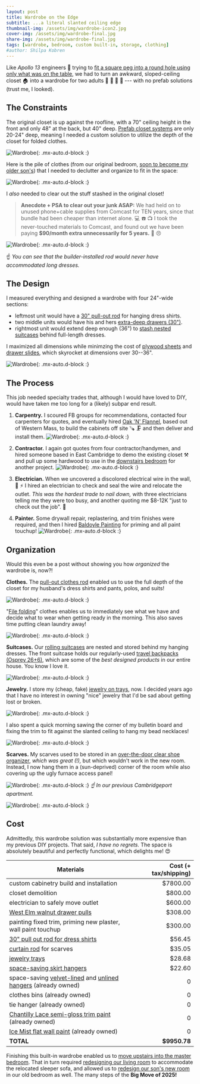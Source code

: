 ```yaml
---
layout: post
title: Wardrobe on the Edge
subtitle: ...a literal slanted ceiling edge
thumbnail-img: /assets/img/wardrobe-icon2.jpg
cover-img: /assets/img/wardrobe-final.jpg
share-img: /assets/img/wardrobe-final.jpg
tags: [wardrobe, bedroom, custom built-in, storage, clothing]
#author: Shilpa Kobren
---
```


Like *Apollo 13* engineers :rocket: trying to [fit a square peg into a round hole using 
only what was on the table](https://youtu.be/ry55--J4_VQ?t=46), we had to turn an awkward, 
sloped-ceiling closet :house: into a wardrobe for 
two adults :necktie: :mans_shoe: :womans_hat: :dress: --- with no prefab solutions
(trust me, I looked).

## The Constraints

The original closet is up against the roofline, with a 70" ceiling height in the front and only 48" at the back, but 40" deep.
[Prefab closet systems](https://www.ikea.com/us/en/cat/pax-system-19086/) are only 20-24" deep, meaning I needed a custom solution to utilize the depth of the closet for folded clothes.

![Wardrobe](../assets/img/upstairs-closet-demo.jpg){: .mx-auto.d-block :}

Here is the pile of clothes (from our original bedroom, [soon to become my older son's](../2025-05-12-kid-bedroom)) 
that I needed to declutter and organize to fit in the space: 

![Wardrobe](../assets/img/wardrobe-before.jpg){: .mx-auto.d-block :}

I *also* needed to clear out the stuff stashed in the original closet! 

> **Anecdote + PSA to clear out your junk ASAP:** We had held on to unused phone+cable supplies from Comcast for 
> TEN years, since that bundle had been cheaper than internet alone. :computer: :phone: :tv: I took the never-touched materials to Comcast, and found out we 
have been paying **$90/month extra unnecessarily for 5 years.** :woozy_face: :angry:

![Wardrobe](../assets/img/upstairs-closet-demo2.jpg){: .mx-auto.d-block :}

:point_up: *You can see that the builder-installed rod would never have accommodated long dresses.*

## The Design

I measured everything and designed a wardrobe with four 24"-wide sections:
- leftmost unit would have a [30" pull-out rod](https://www.amazon.com/dp/B09BQ953P5) for hanging dress shirts.
- two middle units would have his and hers [extra-deep drawers (30")](#clothes).
- rightmost unit would extend deep enough (36") to [stash nested suitcases](#suitcases) behind full-length dresses. 

I maximized all dimensions while minimzing the cost of [plywood sheets](https://www.homedepot.com/pep/Columbia-Forest-Products-3-4-in-x-4-ft-x-8-ft-PureBond-Birch-Plywood-165921/100077837) and 
[drawer slides](https://www.rockler.com/blum-movento-heavy-duty-soft-close-undermount-drawer-slides-pairs), which skyrocket at dimensions over 30--36".

![Wardrobe](../assets/img/upstairs-closet-demo3.jpg){: .mx-auto.d-block :}

## The Process

This job needed specialty trades that, although I would have loved to DIY, would have taken
me too long for a (likely) subpar end result. 

1. **Carpentry.** I scoured FB groups for recommendations, contacted four carpenters for
   quotes, and eventually hired [Oak 'N' Flannel](https://www.facebook.com/OakNFlannel/), 
   based out of Western Mass, to build the cabinets off site :carpentry_saw: :clamp: and 
   then deliver and install them. 
   ![Wardrobe](../assets/img/wardrobe-progress.jpg){: .mx-auto.d-block :}

2. **Contractor.** I again got quotes from four contractor/handymen, and hired someone 
   based in East Cambridge to demo the existing closet :hammer_and_pick: and pull up 
   some hardwood to use in the [downstairs bedroom](../2025-05-12-kid-bedroom) for 
   another project. 
   ![Wardrobe](../assets/img/wardrobe-demo.jpg){: .mx-auto.d-block :}


3. **Electrician.** When we uncovered a discolored electrical wire in the wall, 
   :electric_plug: :zap: I hired an electrician to check and seal the wire and 
   relocate the outlet. *This was the hardest trade to nail down,* with three 
   electricians telling me they were too busy, and another quoting me $8-12K
   "just to check out the job". :raised_eyebrow:

4. **Painter.** Some drywall repair, replastering, and trim finishes were required, 
   and then I hired [Baldoyle Painting](https://baldoylepainting.com/) for priming and 
   all paint touchup! 
   ![Wardrobe](../assets/img/wardrobe-final.jpg){: .mx-auto.d-block :}


## Organization

Would this even be a post without showing you how *organized* the wardrobe is, now?! 

<a id="clothes"><a>
**Clothes.** The [pull-out clothes rod](https://www.amazon.com/dp/B09BQ953P5) enabled us 
to use the full depth of the closet for my husband's dress shirts and pants, polos, and suits!

![Wardrobe](../assets/img/wardrobe03.jpg){: .mx-auto.d-block :}

"[File folding](https://konmari.com/how-to-fold-clothes/)" clothes enables us to 
immediately see what we have and decide what to wear when getting ready in the morning. 
This also saves time putting clean laundry away!

![Wardrobe](../assets/img/wardrobe04.jpg){: .mx-auto.d-block :}

<a id="suitcases"><a>
**Suitcases.** Our [rolling suitcases](https://us.delsey.com/products/002071830-titanium-29-inch-checked-expandable-spinner) are nested and stored behind my hanging dresses. The front suitcase
holds our regularly-used [travel backpacks (Osprey 26+6)](https://www.osprey.com/daylitetm-expandable-travel-pack-26-6-5), which are some of the *best designed products* in our 
entire house. You know I love it.

![Wardrobe](../assets/img/wardrobe05.jpg){: .mx-auto.d-block :}

**Jewelry.** I store my (cheap, fake) [jewelry on trays](https://www.amazon.com/dp/B085T36TN5), now. I decided years ago that I have no interest 
in owning "nice" jewelry that I'd be sad about getting lost or broken.

![Wardrobe](../assets/img/wardrobe06.jpg){: .mx-auto.d-block :}

I also spent a quick morning sawing the corner of my bulletin board and fixing the trim to fit against the slanted
ceiling to hang my bead necklaces! 

![Wardrobe](../assets/img/wardrobe07.jpg){: .mx-auto.d-block :}

**Scarves.** My scarves used to be stored in an [over-the-door clear shoe organizer](https://www.amazon.com/Simple-Houseware-Pockets-Hanging-Organizer/dp/B07CG2R9ST?th=1), 
*which was great (!),*
but which wouldn't work in the new room. Instead, I now hang them in a (sun-deprived) corner of the room 
while also covering up the ugly furnace access panel! 

![Wardrobe](../assets/img/scarves03.jpg){: .mx-auto.d-block :}
*:point_up: In our previous Cambridgeport apartment.*

![Wardrobe](../assets/img/wardrobe-scarves-after.jpg){: .mx-auto.d-block :}

## Cost

Admittedly, this wardrobe solution was substantially more expensive than my previous DIY projects. 
That said, *I have no regrets.* The space is absolutely beautiful and perfectly functional, which 
delights me! :heart_eyes:

| Materials                                                                                                                                     | Cost (+ tax/shipping) | 
|-----------------------------------------------------------------------------------------------------------------------------------------------|----------------------:|
| custom cabinetry build and installation                                                                                                       |              $7800.00 |
| closet demolition                                                                                                                             |               $800.00 |
| electrician to safely move outlet                                                                                                             |               $600.00 | 
| [West Elm walnut drawer pulls](https://www.westelm.com/products/8032531/)                                                                     |               $308.00 |
| painting fixed trim, priming new plaster, wall paint touchup |               $300.00 | 
| [30" pull out rod for dress shirts](https://www.amazon.com/dp/B09BQ953P5)                    |                $56.45 | 
| [curtain rod](https://www.amazon.com/dp/B0BBGQYLHL) for scarves                                                                               |                $35.05 |
| [jewelry trays](https://www.amazon.com/dp/B085T36TN5)                                                                                         |                $28.68 |
| [space-saving skirt hangers](https://www.amazon.com/dp/B07Y3BX6FN)                                                                            |                $22.60 | 
| space-saving [velvet-lined](https://www.amazon.com/dp/B01G3WS3PW) and [unlined hangers](https://www.amazon.com/dp/B0746SHPJ2) (already owned) |                     0 |
| clothes bins (already owned)                                                                                                                  |                     0 | 
| tie hanger (already owned)                                                                                                                    |                     0 | 
| [Chantilly Lace semi-gloss trim paint](https://www.benjaminmoore.com/en-us/paint-colors/color/oc-65/chantilly-lace) (already owned)           |                     0 | 
| [Ice Mist flat wall paint](https://www.benjaminmoore.com/en-us/paint-colors/color/oc-67/ice-mist) (already owned)                             |                     0 | 
| **TOTAL**                                                                                                                                     |          **$9950.78** | 

Finishing this built-in wardrobe enabled us to [move upstairs into the master bedroom](../2025-03-15-master-bedroom).
That in turn required [redesigning our living room](../2025-04-12-living-room) to accommodate the 
relocated sleeper sofa, and allowed us to [redesign our son's new room](../2025-05-12-ked-bedroom) in our old bedroom as well. 
The many steps of the **Big Move of 2025!**
